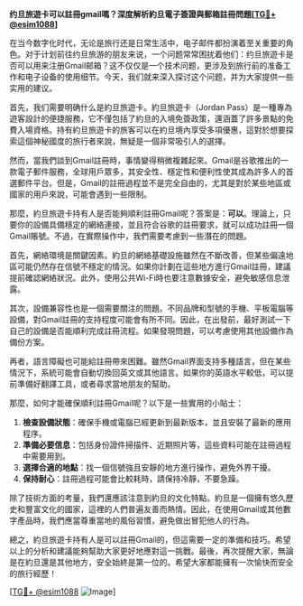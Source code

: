 **约旦旅遊卡可以註冊gmail嗎？深度解析約旦電子簽證與郵箱註冊問題[[TG💪+ @esim1088](https://t.me/s/esim1088)]**

在当今数字化时代，无论是旅行还是日常生活中，电子邮件都扮演着至关重要的角色。对于计划前往约旦旅游的朋友来说，一个问题常常困扰着他们：约旦旅遊卡是否可以用来注册Gmail邮箱？这不仅仅是一个技术问题，更涉及到旅行前的准备工作和电子设备的使用细节。今天，我们就来深入探讨这个问题，并为大家提供一些实用的建议。

首先，我们需要明确什么是約旦旅遊卡。約旦旅遊卡（Jordan Pass）是一種專為遊客設計的便捷服務，它不僅包括了約旦的入境免簽政策，還涵蓋了許多景點的免費入場資格。持有約旦旅遊卡的旅客可以在約旦境內享受多項優惠，這對於想要探索這個神秘國度的旅行者來說，無疑是一個非常吸引人的選擇。

然而，當我們談到Gmail註冊時，事情變得稍微複雜起來。Gmail是谷歌推出的一款電子郵件服務，全球用戶眾多，其安全性、穩定性和便利性使其成為許多人的首選郵件平台。但是，Gmail的註冊過程並不是完全自由的，尤其是對於某些地區或國家的用戶來說，可能會遇到一些限制。

那麼，約旦旅遊卡持有人是否能夠順利註冊Gmail呢？答案是：**可以**。理論上，只要你的設備具備穩定的網絡連接，並且符合谷歌的註冊要求，就可以成功註冊一個Gmail賬號。不過，在實際操作中，我們需要考慮到一些潛在的問題。

首先，網絡環境是關鍵因素。約旦的網絡基礎設施雖然在不斷改善，但某些偏遠地區可能仍然存在信號不穩定的情況。如果你計劃在這些地方進行Gmail註冊，建議提前確認網絡狀況。此外，使用公共Wi-Fi時也要注意數據安全，避免敏感信息泄露。

其次，設備兼容性也是一個需要關注的問題。不同品牌和型號的手機、平板電腦等設備，對Gmail註冊的支持程度可能會有所不同。因此，在出發前，最好測試一下自己的設備是否能順利完成註冊流程。如果發現問題，可以考慮使用其他設備作為備份方案。

再者，語言障礙也可能給註冊帶來困難。雖然Gmail界面支持多種語言，但在某些情況下，系統可能會自動切換回英文或其他語言。如果你的英語水平較低，可以提前準備好翻譯工具，或者尋求當地朋友的幫助。

那麼，如何才能確保順利註冊Gmail呢？以下是一些實用的小貼士：

1. **檢查設備狀態**：確保手機或電腦已經更新到最新版本，並且安裝了最新的應用程序。
2. **準備必要信息**：包括身份證件掃描件、近期照片等，這些資料可能在註冊過程中需要用到。
3. **選擇合適的地點**：找一個信號強且安靜的地方進行操作，避免外界干擾。
4. **保持耐心**：註冊過程可能會比較耗時，請保持冷靜，不要急躁。

除了技術方面的考量，我們還應該注意到約旦的文化特點。約旦是一個擁有悠久歷史和豐富文化的國家，這裡的人們普遍友善而熱情。因此，在使用Gmail或其他數字產品時，我們應當尊重當地的風俗習慣，避免做出冒犯他人的行為。

總之，約旦旅遊卡持有人是可以註冊Gmail的，但這需要一定的準備和技巧。希望以上的分析和建議能夠幫助大家更好地應對這一挑戰。最後，再次提醒大家，無論是在約旦還是其他地方，安全始終是第一位的。希望大家都能擁有一次愉快而安全的旅行經歷！

[[TG💪+ @esim1088](https://t.me/s/esim1088) ![Image](https://i.postimg.cc/4NQfJmqS/Snipaste-2025-05-13-00-14-12.png)]
